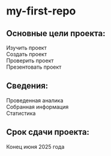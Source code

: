 # my-first-repo

## Основные цели проекта:
Изучить проект  
Создать проект  
Проверить проект  
Презентовать проект  

## Сведения:
Проведенная аналика  
Собранная информация  
Статистика  

## Срок сдачи проекта:
Конец июня 2025 года
